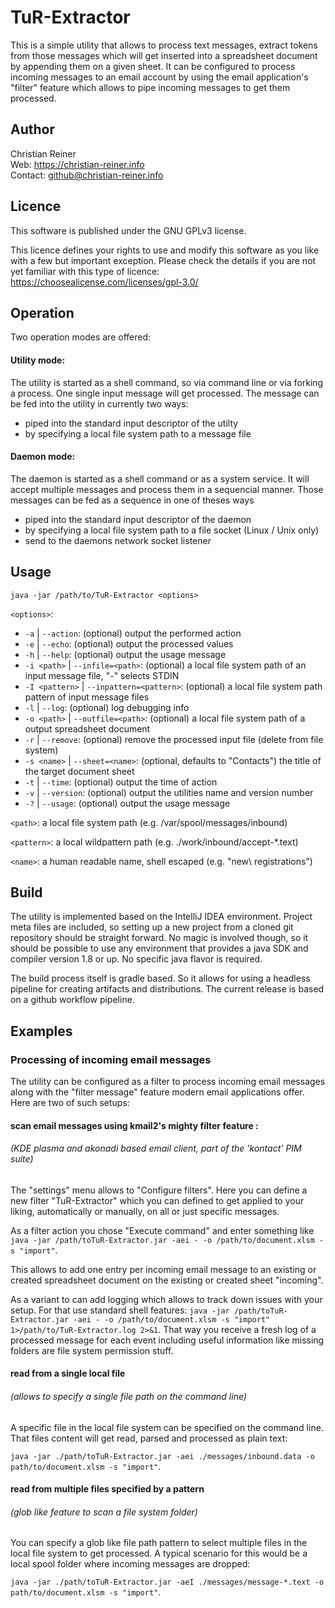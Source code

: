 # TuR-Extractor
This is a simple utility that allows to process text messages, extract tokens from those messages which will get inserted into a spreadsheet document by appending them on a given sheet. 
It can be configured to process incoming messages to an email account by using the email application's "filter" feature which allows to pipe incoming messages to get them processed. 

## Author
Christian Reiner                                                                                                                                                                                                      
Web: https://christian-reiner.info                                                                                                                                                                                                      
Contact: github@christian-reiner.info                                                                                                                                                                                                      

## Licence
This software is published under the GNU GPLv3 license. 

This licence defines your rights to use and modify this software as you like with a few but important exception. Please check the details if you are not yet familiar with this type of licence: 
https://choosealicense.com/licenses/gpl-3.0/

## Operation
Two operation modes are offered: 

#### Utility mode: 
The utility is started as a shell command, so via command line or via forking a process. 
One single input message will get processed. The message can be fed into the utility in currently two ways: 
  * piped into the standard input descriptor of the utilty
  * by specifying a local file system path to a message file

#### Daemon mode:
The daemon is started as a shell command or as a system service. 
It will accept multiple messages and process them in a sequencial manner. 
Those messages can be fed as a sequence in one of theses ways
  * piped into the standard input descriptor of the daemon
  * by specifying a local file system path to a file socket (Linux / Unix only)
  * send to the daemons network socket listener

## Usage
`java -jar /path/to/TuR-Extractor <options>`

`<options>`: 
* `-a` | `--action`: (optional) output the performed action
* `-e` | `--echo`: (optional) output the processed values
* `-h` | `--help`: (optional) output the usage message
* `-i <path>` | `--infile=<path>`: (optional) a local file system path of an input message file, "-" selects STDIN
* `-I <pattern>` | `--inpattern=<pattern>`: (optional) a local file system path pattern of input message files
* `-l` | `--log`: (optional) log debugging info
* `-o <path>` | `--outfile=<path>`: (optional) a local file system path of a output spreadsheet document
* `-r` | `--remove`: (optional) remove the processed input file (delete from file system)
* `-s <name>` | `--sheet=<name>`: (optional, defaults to "Contacts") the title of the target document sheet 
* `-t` | `--time`: (optional) output the time of action
* `-v` | `--version`: (optional) output the utilities name and version number
* `-?` | `--usage`: (optional) output the usage message

`<path>`: a local file system path (e.g. /var/spool/messages/inbound)

`<pattern>`: a local wildpattern path (e.g. ./work/inbound/accept-*.text)

`<name>`: a human readable name, shell escaped (e.g. "new\ registrations")

## Build
The utility is implemented based on the IntelliJ IDEA environment. Project meta files are included, so setting up a new project from a cloned git repository should be straight forward. 
No magic is involved though, so it should be possible to use any environment that provides a java SDK and compiler version 1.8 or up. No specific java flavor is required. 

The build process itself is gradle based. So it allows for using a headless pipeline for creating artifacts and distributions. The current release is based on a github workflow pipeline.

## Examples

### Processing of incoming email messages
The utility can be configured as a filter to process incoming email messages along with the "filter message" feature modern email applications offer. Here are two of such setups: 

#### scan email messages using kmail2's mighty filter feature :
###### (KDE plasma and akonadi based email client, part of the 'kontact' PIM suite)
The "settings" menu allows to "Configure filters". Here you can define a new filter "TuR-Extractor" which you can defined to get applied to your liking, automatically or manually, on all or just specific messages. 

As a filter action you chose "Execute command" and enter something like `java -jar /path/toTuR-Extractor.jar -aei - -o /path/to/document.xlsm -s "import"`. 

This allows to add one entry per incoming email message to an existing or created spreadsheet document on the existing or created sheet "incoming". 

As a variant to can add logging which allows to track down issues with your setup. 
For that use standard shell features: `java -jar /path/toTuR-Extractor.jar -aei - -o /path/to/document.xlsm -s "import" 1>/path/to/TuR-Extractor.log 2>&1`. 
That way you receive a fresh log of a processed message for each event including useful information like missing folders are file system permission stuff.

#### read from a single local file
###### (allows to specify a single file path on the command line)
A specific file in the local file system can be specified on the command line. That files content will get read, parsed and processed as plain text: 

`java -jar ./path/toTuR-Extractor.jar -aei ./messages/inbound.data -o path/to/document.xlsm -s "import"`. 

#### read from multiple files specified by a pattern 
###### (glob like feature to scan a file system folder)
You can specify a glob like file path pattern to select multiple files in the local file system to get processed. 
A typical scenario for this would be a local spool folder where incoming messages are dropped: 

`java -jar ./path/toTuR-Extractor.jar -aeI ./messages/message-*.text -o path/to/document.xlsm -s "import"`. 

